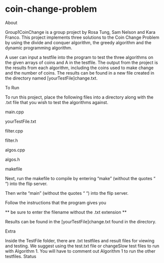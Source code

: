 # coin-change-problem

About

Group1CoinChange is a group project by Rosa Tung, Sam Nelson and Kara Franco. This project implements three solutions to the Coin Change Problem by using the divide and conquer algorithm, the greedy algorithm and the dynamic programming algorithm. 


A user can input a testfile into the program to test the three algorithms on the given arrays of coins and A in the testfile. The output from the project is the results from each algorithm, including the coins used to make change and the number of coins. The results can be found in a new file created in the directory named [yourTestFile]change.txt. 


To Run

To run this project, place the following files into a directory along with the .txt file that you wish to test the algorithms against.

main.cpp

yourTestFile.txt

filter.cpp

filter.h

algos.cpp

algos.h

makefile

Next, run the makefile to compile by entering “make” (without the quotes “ “) into the flip server. 


Then write “main” (without the quotes “ “) into the flip server.


Follow the instructions that the program gives you

** be sure to enter the filename without the .txt extension **

Results can be found in the [yourTestFile]change.txt found in the directory. 

Extra

Inside the TestFile folder, there are .txt testfiles and result files for viewing and testing. We suggest using the test.txt file or changeSlow test files to run with Algorithm 1. You will have to comment out Algorithm 1 to run the other testfiles.
Status 
